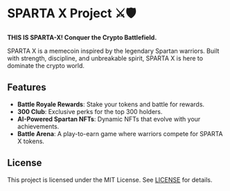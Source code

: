 # SPARTA X Project ⚔️🛡️

**THIS IS SPARTA-X! Conquer the Crypto Battlefield.**

SPARTA X is a memecoin inspired by the legendary Spartan warriors. Built with strength, discipline, and unbreakable spirit, SPARTA X is here to dominate the crypto world.

## Features
- **Battle Royale Rewards**: Stake your tokens and battle for rewards.
- **300 Club**: Exclusive perks for the top 300 holders.
- **AI-Powered Spartan NFTs**: Dynamic NFTs that evolve with your achievements.
- **Battle Arena**: A play-to-earn game where warriors compete for SPARTA X tokens.

## License
This project is licensed under the MIT License. See [LICENSE](LICENSE) for details.
